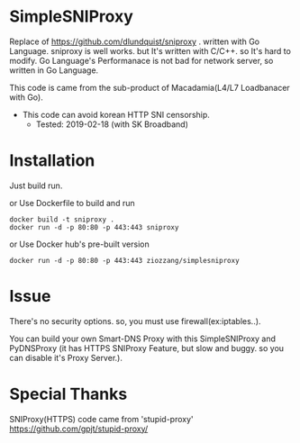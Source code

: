 SimpleSNIProxy
==============

Replace of https://github.com/dlundquist/sniproxy . written with Go Language.
sniproxy is well works. but It's written with C/C++. so It's hard to modify.
Go Language's Performanace is not bad for network server, so written in Go Language.

This code is came from the sub-product of Macadamia(L4/L7 Loadbanacer with Go).

* This code can avoid korean HTTP SNI censorship.
  * Tested: 2019-02-18 (with SK Broadband)

Installation
============

Just build run.

or Use Dockerfile to build and run

```
docker build -t sniproxy .
docker run -d -p 80:80 -p 443:443 sniproxy
```


or Use Docker hub's pre-built version

```
docker run -d -p 80:80 -p 443:443 ziozzang/simplesniproxy
```

Issue
=====

There's no security options. so, you must use firewall(ex:iptables..).

You can build your own Smart-DNS Proxy with this SimpleSNIProxy and PyDNSProxy (it has HTTPS SNIProxy Feature, but slow and buggy. so you can disable it's Proxy Server.).

Special Thanks
==============

SNIProxy(HTTPS) code came from 'stupid-proxy' https://github.com/gpjt/stupid-proxy/



